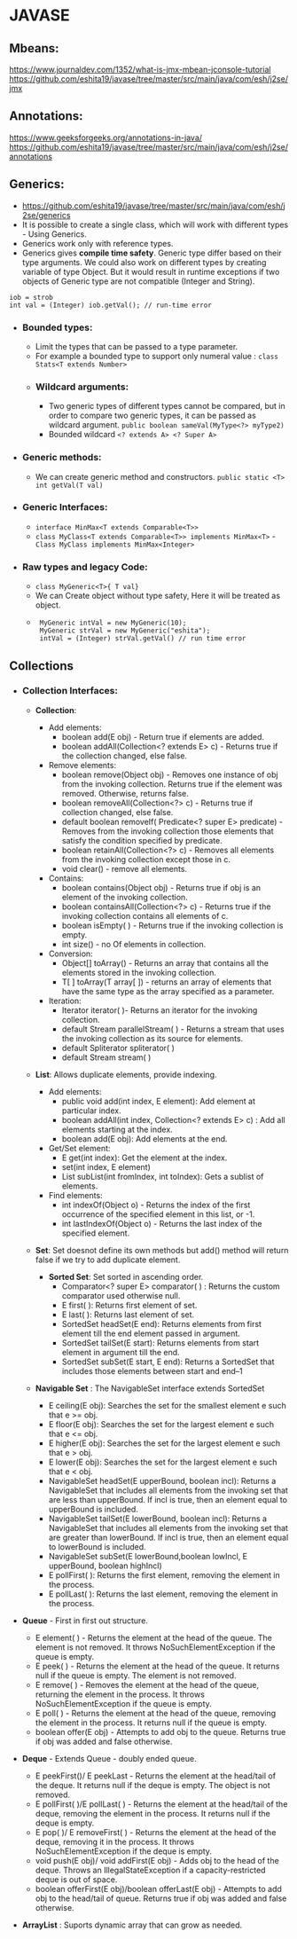 # JAVASE
## Mbeans:
   https://www.journaldev.com/1352/what-is-jmx-mbean-jconsole-tutorial
   https://github.com/eshita19/javase/tree/master/src/main/java/com/esh/j2se/jmx
## Annotations: 
   https://www.geeksforgeeks.org/annotations-in-java/
   https://github.com/eshita19/javase/tree/master/src/main/java/com/esh/j2se/annotations
   
## Generics:
   - https://github.com/eshita19/javase/tree/master/src/main/java/com/esh/j2se/generics
   - It is possible to create a single class, which will work with different types - Using Generics.
   -  Generics work only with reference types.
   - Generics gives **compile time safety**. Generic type differ based on their type arguments. We could also work on different types by creating variable of type Object. But it would result in runtime exceptions if two objects of Generic type are not compatible (Integer and String).
   ```
   iob = strob
   int val = (Integer) iob.getVal(); // run-time error
   ```
   - ### Bounded types: 
     - Limit the types that can be passed to a type parameter. 
     - For example a bounded type to support only numeral value : ```class Stats<T extends Number>```
     -  ### Wildcard arguments:
        - Two generic types of different types cannot be compared, but in order to compare two generic types, it can be passed as wildcard argument. ```public boolean sameVal(MyType<?> myType2)```
        - Bounded wildcard ```<? extends A> <? Super A>```
     
   - ### Generic methods:  
       - We can create generic method and constructors.
          ```public static <T> int getVal(T val)```
          
   - ### Generic Interfaces:
     - ```interface MinMax<T extends Comparable<T>>```
     - ```class MyClass<T extends Comparable<T>> implements MinMax<T>```
     -``` Class MyClass implements MinMax<Integer>```
     
  - ### Raw types and legacy Code:
    - ```class MyGeneric<T>{ T val}```
    - We can Create object without type safety, Here it will be treated as object.
    - ```
       MyGeneric intVal = new MyGeneric(10);
       MyGeneric strVal = new MyGeneric("eshita");
       intVal = (Integer) strVal.getVal() // run time error
      ```
 ## Collections
   - ### Collection Interfaces:
     - **Collection**:
       - Add elements:
          - boolean add(E obj) - Return true if elements are added.
          - boolean addAll(Collection<? extends E> c) - Returns true if the collection changed, else false.
       - Remove elements:
         - boolean remove(Object obj) - Removes one instance of obj from the invoking collection. Returns true if the element was removed. Otherwise, returns false.
         - boolean removeAll(Collection<?> c) - Returns true if collection changed, else false.
         - default boolean removeIf( Predicate<? super E> predicate) - Removes from the invoking collection those elements that satisfy the condition specified by predicate. 
         - boolean retainAll(Collection<?> c) - Removes all elements from the invoking collection except those in c.
         - void clear() - remove all elements.
       - Contains: 
         - boolean contains(Object obj) - Returns true if obj is an element of the invoking collection.
         - boolean containsAll(Collection<?> c) - Returns true if the invoking collection contains all elements of c.
         - boolean isEmpty( ) - Returns true if the invoking collection is empty.
         - int size() - no Of elements in collection.
       - Conversion:
         - Object[] toArray() - Returns an array that contains all the elements stored in the invoking collection.
         - <T> T[ ] toArray(T array[ ]) - returns an array of elements that have the same type as the array specified as a parameter.
       - Iteration:
         - Iterator<E> iterator( )- Returns an iterator for the invoking collection.
         - default Stream<E> parallelStream( ) - Returns a stream that uses the invoking collection as its source for elements. 
         - default Spliterator<E> spliterator( ) 
         - default Stream<E> stream( )
   
     - **List**: Allows duplicate elements, provide indexing.
       - Add elements:
         - public void add(int index, E element): Add element at particular index.
         - boolean addAll(int index, Collection<? extends E> c) : Add all elements starting at the index.
         -  boolean add(E obj): Add elements at the end.
       - Get/Set element:
         - E get(int index): Get the element at the index.
         - set(int index, E element)
         - List<E> subList(int fromIndex, int toIndex): Gets a sublist of elements.
       - Find elements:
         -  int indexOf(Object o) - Returns the index of the first occurrence of the specified element in this list, or -1.
         -  int lastIndexOf(Object o) - Returns the last index of the specified element.
     - **Set**: Set doesnot define its own methods but add() method will return false if we try to add duplicate element.
       - **Sorted Set**: Set sorted in ascending order. 
         - Comparator<? super E> comparator( ) : Returns the custom comparator used otherwise null.
         - E first( ): Returns first element of set.
         - E last( ): Returns last element of set.
         - SortedSet<E> headSet(E end): Returns elements from first element till the end element passed in argument.
         - SortedSet<E> tailSet(E start): Returns elements from start element in argument till the end.
         - SortedSet<E> subSet(E start, E end): Returns a SortedSet that includes those elements between start and end–1
      - **Navigable Set** : The NavigableSet interface extends SortedSet 
        - E ceiling(E obj): Searches the set for the smallest element e such that e >= obj.
        - E floor(E obj): Searches the set for the largest element e such that e <= obj.
        - E higher(E obj): Searches the set for the largest element e such that e > obj.
        - E lower(E obj): Searches the set for the largest element e such that e < obj.
        -  NavigableSet<E> headSet(E upperBound, boolean incl): Returns a NavigableSet that includes all elements from the invoking set that are less than upperBound. If incl is true, then an element equal to upperBound is included.
        - NavigableSet<E> tailSet(E lowerBound, boolean incl): Returns a NavigableSet that includes all elements from the invoking set that are greater than lowerBound. If incl is true, then an element equal to lowerBound is included.
        - NavigableSet<E> subSet(E lowerBound,boolean lowIncl, E upperBound, boolean highIncl)
        - E pollFirst( ): Returns the first element, removing the element in the process.
        - E pollLast( ): Returns the last element, removing the element in the process.  
   - **Queue** - First in first out structure.
     - E element( ) - Returns the element at the head of the queue. The element is not removed. It throws NoSuchElementException if the queue is empty.
     - E peek( ) - Returns the element at the head of the queue. It returns null if the queue is empty. The element is not removed.
     - E remove( ) -  Removes the element at the head of the queue, returning the element in the process. It throws NoSuchElementException if the queue is empty.
     - E poll( ) - Returns the element at the head of the queue, removing the element in the process. It returns null if the queue is empty.
     - boolean offer(E obj) - Attempts to add obj to the queue. Returns true if obj was added and false otherwise.
   - **Deque** - Extends Queue - doubly ended queue.
     - E peekFirst()/ E peekLast - Returns the element at the head/tail of the deque. It returns null if the deque is empty. The object is not removed.
     - E pollFirst( )/E pollLast( ) - Returns the element at the head/tail of the deque, removing the element in the process. It returns null if the deque is empty.
     -  E pop( )/ E removeFirst( ) - Returns the element at the head of the deque, removing it in the process. It throws NoSuchElementException if the deque is empty.
     - void push(E obj)/ void addFirst(E obj) - Adds obj to the head of the deque. Throws an IllegalStateException if a capacity-restricted deque is out of space.
     - boolean offerFirst(E obj)/boolean offerLast(E obj) - Attempts to add obj to the head/tail of queue. Returns true if obj was added and false otherwise.
   
   - **ArrayList** : Suports dynamic array that can grow as needed.
  
  
 
    
  
         
         
         
       
    
   
         
         
   

   
   

 
